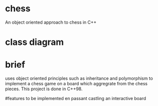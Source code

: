 # chess
An object oriented approach to chess in C++

# class diagram


# brief
uses object oriented principles such as inheritance and polymorphism to implement a chess game on a board which aggregrate from the chess pieces. This project is done in C++98.

#features to be implemented
en passant
castling
an interactive board
